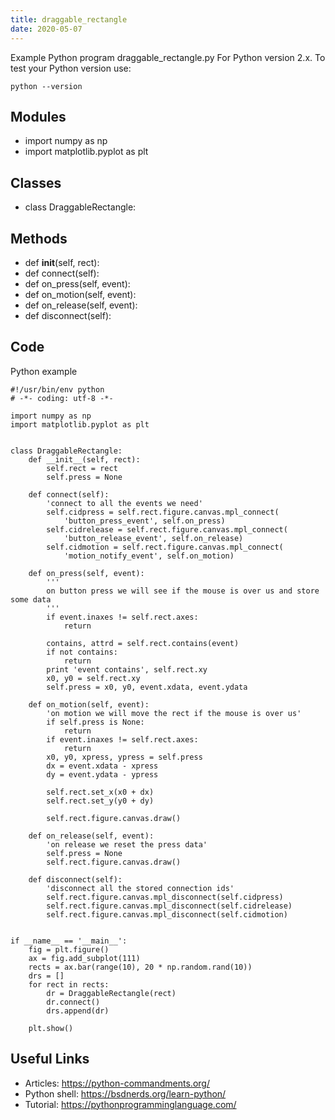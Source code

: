 ```yaml
---
title: draggable_rectangle
date: 2020-05-07
---
```

Example Python program draggable_rectangle.py
For Python version 2.x.
To test your Python version use:

    python --version

## Modules

* import numpy as np
* import matplotlib.pyplot as plt

## Classes

* class DraggableRectangle:

## Methods

* def __init__(self, rect):
* def connect(self):
* def on_press(self, event):
* def on_motion(self, event):
* def on_release(self, event):
* def disconnect(self):

## Code

Python example

    #!/usr/bin/env python
    # -*- coding: utf-8 -*-
    
    import numpy as np
    import matplotlib.pyplot as plt
    
    
    class DraggableRectangle:
        def __init__(self, rect):
            self.rect = rect
            self.press = None
    
        def connect(self):
            'connect to all the events we need'
            self.cidpress = self.rect.figure.canvas.mpl_connect(
                'button_press_event', self.on_press)
            self.cidrelease = self.rect.figure.canvas.mpl_connect(
                'button_release_event', self.on_release)
            self.cidmotion = self.rect.figure.canvas.mpl_connect(
                'motion_notify_event', self.on_motion)
    
        def on_press(self, event):
            '''
            on button press we will see if the mouse is over us and store some data
            '''
            if event.inaxes != self.rect.axes:
                return
    
            contains, attrd = self.rect.contains(event)
            if not contains:
                return
            print 'event contains', self.rect.xy
            x0, y0 = self.rect.xy
            self.press = x0, y0, event.xdata, event.ydata
    
        def on_motion(self, event):
            'on motion we will move the rect if the mouse is over us'
            if self.press is None:
                return
            if event.inaxes != self.rect.axes:
                return
            x0, y0, xpress, ypress = self.press
            dx = event.xdata - xpress
            dy = event.ydata - ypress
    
            self.rect.set_x(x0 + dx)
            self.rect.set_y(y0 + dy)
    
            self.rect.figure.canvas.draw()
    
        def on_release(self, event):
            'on release we reset the press data'
            self.press = None
            self.rect.figure.canvas.draw()
    
        def disconnect(self):
            'disconnect all the stored connection ids'
            self.rect.figure.canvas.mpl_disconnect(self.cidpress)
            self.rect.figure.canvas.mpl_disconnect(self.cidrelease)
            self.rect.figure.canvas.mpl_disconnect(self.cidmotion)
    
    
    if __name__ == '__main__':
        fig = plt.figure()
        ax = fig.add_subplot(111)
        rects = ax.bar(range(10), 20 * np.random.rand(10))
        drs = []
        for rect in rects:
            dr = DraggableRectangle(rect)
            dr.connect()
            drs.append(dr)
    
        plt.show()

## Useful Links

- Articles: https://python-commandments.org/
- Python shell: https://bsdnerds.org/learn-python/
- Tutorial: https://pythonprogramminglanguage.com/
